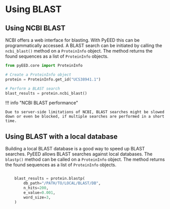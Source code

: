 # Using BLAST

## Using NCBI BLAST
NCBI offers a web interface for blasting. With PyEED this can be programmatically accessed. A BLAST search can be initiated by calling the `ncbi_blast()` method on a `ProteinInfo` object. The method returns the found sequences as a list of `ProteinInfo` objects.

``` py
from pyEED.core import ProteinInfo

# Create a ProteinInfo object
protein = ProteinInfo.get_id("UCS38941.1")

# Perform a BLAST search
blast_results = protein.ncbi_blast()
```
!!! info "NCBI BLAST performance"

    Due to server-side limitations of NCBI, BLAST searches might be slowed down or even be blocked, if multiple searches are performed in a short time.




## Using BLAST with a local database

Building a local BLAST database is a good way to speed up BLAST searches. PyEED allows BLAST searches against local databases. The `blastp()` method can be called on a `ProteinInfo` object. The method returns the found sequences as a list of `ProteinInfo` objects.

``` py

    blast_results = protein.blastp(
        db_path="/PATH/TO/LOCAL/BLAST/DB",
        n_hits=200,
        e_value=0.001,
        word_size=3,
    )